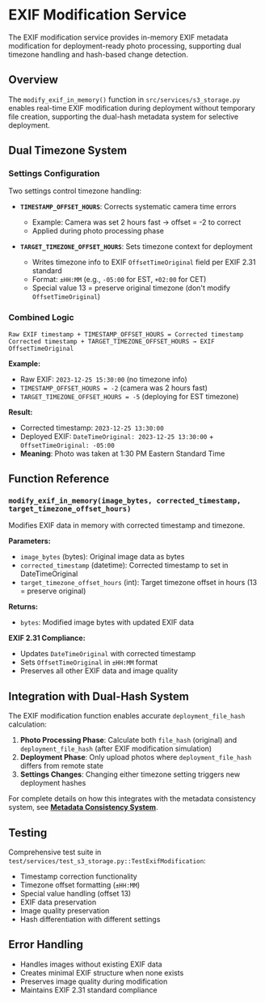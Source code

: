 # EXIF Modification Service

The EXIF modification service provides in-memory EXIF metadata modification for deployment-ready photo processing, supporting dual timezone handling and hash-based change detection.

## Overview

The `modify_exif_in_memory()` function in `src/services/s3_storage.py` enables real-time EXIF modification during deployment without temporary file creation, supporting the dual-hash metadata system for selective deployment.

## Dual Timezone System

### Settings Configuration

Two settings control timezone handling:

- **`TIMESTAMP_OFFSET_HOURS`**: Corrects systematic camera time errors
  - Example: Camera was set 2 hours fast → offset = -2 to correct
  - Applied during photo processing phase

- **`TARGET_TIMEZONE_OFFSET_HOURS`**: Sets timezone context for deployment
  - Writes timezone info to EXIF `OffsetTimeOriginal` field per EXIF 2.31 standard
  - Format: `±HH:MM` (e.g., `-05:00` for EST, `+02:00` for CET)
  - Special value 13 = preserve original timezone (don't modify `OffsetTimeOriginal`)

### Combined Logic

```
Raw EXIF timestamp + TIMESTAMP_OFFSET_HOURS = Corrected timestamp
Corrected timestamp + TARGET_TIMEZONE_OFFSET_HOURS → EXIF OffsetTimeOriginal
```

**Example:**
- Raw EXIF: `2023-12-25 15:30:00` (no timezone info)
- `TIMESTAMP_OFFSET_HOURS = -2` (camera was 2 hours fast)
- `TARGET_TIMEZONE_OFFSET_HOURS = -5` (deploying for EST timezone)

**Result:**
- Corrected timestamp: `2023-12-25 13:30:00`
- Deployed EXIF: `DateTimeOriginal: 2023-12-25 13:30:00` + `OffsetTimeOriginal: -05:00`
- **Meaning**: Photo was taken at 1:30 PM Eastern Standard Time

## Function Reference

### `modify_exif_in_memory(image_bytes, corrected_timestamp, target_timezone_offset_hours)`

Modifies EXIF data in memory with corrected timestamp and timezone.

**Parameters:**
- `image_bytes` (bytes): Original image data as bytes
- `corrected_timestamp` (datetime): Corrected timestamp to set in DateTimeOriginal
- `target_timezone_offset_hours` (int): Target timezone offset in hours (13 = preserve original)

**Returns:**
- `bytes`: Modified image bytes with updated EXIF data

**EXIF 2.31 Compliance:**
- Updates `DateTimeOriginal` with corrected timestamp
- Sets `OffsetTimeOriginal` in `±HH:MM` format
- Preserves all other EXIF data and image quality

## Integration with Dual-Hash System

The EXIF modification function enables accurate `deployment_file_hash` calculation:

1. **Photo Processing Phase**: Calculate both `file_hash` (original) and `deployment_file_hash` (after EXIF modification simulation)
2. **Deployment Phase**: Only upload photos where `deployment_file_hash` differs from remote state
3. **Settings Changes**: Changing either timezone setting triggers new deployment hashes

For complete details on how this integrates with the metadata consistency system, see **[Metadata Consistency System](../architecture/metadata-consistency.md)**.

## Testing

Comprehensive test suite in `test/services/test_s3_storage.py::TestExifModification`:

- Timestamp correction functionality
- Timezone offset formatting (`±HH:MM`)
- Special value handling (offset 13)
- EXIF data preservation
- Image quality preservation
- Hash differentiation with different settings

## Error Handling

- Handles images without existing EXIF data
- Creates minimal EXIF structure when none exists
- Preserves image quality during modification
- Maintains EXIF 2.31 standard compliance